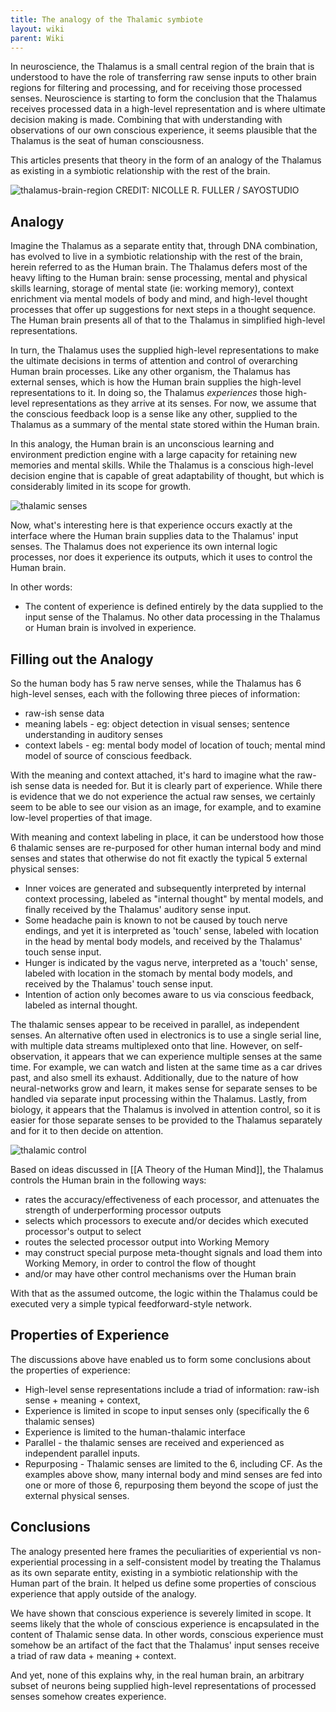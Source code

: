 ```yaml
---
title: The analogy of the Thalamic symbiote
layout: wiki
parent: Wiki
---
```


In neuroscience, the Thalamus is a small central region of the brain that is understood to have the role of transferring raw sense inputs to other brain regions for filtering and processing, and for receiving those processed senses. Neuroscience is starting to form the conclusion that the Thalamus receives processed data in a high-level representation and is where ultimate decision making is made. Combining that with understanding with observations of our own conscious experience, it seems plausible that the Thalamus is the seat of human consciousness.

This articles presents that theory in the form of an analogy of the Thalamus as existing in a symbiotic relationship with the rest of the brain.

![thalamus-brain-region](files/thalamus-brain-region.png)
CREDIT: NICOLLE R. FULLER / SAYOSTUDIO

## Analogy
Imagine the Thalamus as a separate entity that, through DNA combination, has evolved to live in a symbiotic relationship with the rest of the brain, herein referred to as the Human brain. The Thalamus defers most of the heavy lifting to the Human brain: sense processing, mental and physical skills learning, storage of mental state (ie: working memory), context enrichment via mental models of body and mind, and high-level thought processes that offer up suggestions for next steps in a thought sequence. The Human brain presents all of that to the Thalamus in simplified high-level representations.

In turn, the Thalamus uses the supplied high-level representations to make the ultimate decisions in terms of attention and control of overarching Human brain processes. Like any other organism, the Thalamus has external senses, which is how the Human brain supplies the high-level representations to it. In doing so, the Thalamus _experiences_ those high-level representations as they arrive at its senses. For now, we assume that the conscious feedback loop is a sense like any other, supplied to the Thalamus as a summary of the mental state stored within the Human brain.

In this analogy, the Human brain is an unconscious learning and environment prediction engine with a large capacity for retaining new memories and mental skills. While the Thalamus is a conscious high-level decision engine that is capable of great adaptability of thought, but which is considerably limited in its scope for growth.

![thalamic senses](files/thalamic-senses.png)

Now, what's interesting here is that experience occurs exactly at the interface where the Human brain supplies data to the Thalamus' input senses. The Thalamus does not experience its own internal logic processes, nor does it experience its outputs, which it uses to control the Human brain.

In other words:
* The content of experience is defined entirely by the data supplied to the input sense of the Thalamus. No other data processing in the Thalamus or Human brain is involved in experience.

## Filling out the Analogy
So the human body has 5 raw nerve senses, while the Thalamus has 6 high-level senses, each with the following three pieces of information:
* raw-ish sense data
* meaning labels - eg: object detection in visual senses; sentence understanding in auditory senses
* context labels - eg: mental body model of location of touch; mental mind model of source of conscious feedback.

With the meaning and context attached, it's hard to imagine what the raw-ish sense data is needed for. But it is clearly part of experience. While there is evidence that we do not experience the actual raw senses, we certainly seem to be able to see our vision as an image, for example, and to examine low-level properties of that image.

With meaning and context labeling in place, it can be understood how those 6 thalamic senses are re-purposed for other human internal body and mind senses and states that otherwise do not fit exactly the typical 5 external physical senses:
* Inner voices are generated and subsequently interpreted by internal context processing, labeled as "internal thought" by mental models, and finally received by the Thalamus' auditory sense input.
* Some headache pain is known to not be caused by touch nerve endings, and yet it is interpreted as 'touch' sense, labeled with location in the head by mental body models, and received by the Thalamus' touch sense input.
* Hunger is indicated by the vagus nerve, interpreted as a 'touch' sense, labeled with location in the stomach by mental body models, and received by the Thalamus' touch sense input.
* Intention of action only becomes aware to us via conscious feedback, labeled as internal thought.

The thalamic senses appear to be received in parallel, as independent senses. An alternative often used in electronics is to use a single serial line, with multiple data streams multiplexed onto that line. However, on self-observation, it appears that we can experience multiple senses at the same time. For example, we can watch and listen at the same time as a car drives past, and also smell its exhaust. Additionally, due to the nature of how neural-networks grow and learn, it makes sense for separate senses to be handled via separate input processing within the Thalamus. Lastly, from biology, it appears that the Thalamus is involved in attention control, so it is easier for those separate senses to be provided to the Thalamus separately and for it to then decide on attention.

![thalamic control](files/thalamic-control.png)

Based on ideas discussed in [[A Theory of the Human Mind]], the Thalamus controls the Human brain in the following ways:
* rates the accuracy/effectiveness of each processor, and attenuates the strength of underperforming processor outputs
* selects which processors to execute and/or decides which executed processor's output to select
* routes the selected processor output into Working Memory
* may construct special purpose meta-thought signals and load them into Working Memory, in order to control the flow of thought
* and/or may have other control mechanisms over the Human brain

With that as the assumed outcome, the logic within the Thalamus could be executed very a simple typical feedforward-style network.

## Properties of Experience
The discussions above have enabled us to form some conclusions about the properties of experience:
* High-level sense representations include a triad of information: raw-ish sense + meaning + context,
* Experience is limited in scope to input senses only (specifically the 6 thalamic senses)
* Experience is limited to the human-thalamic interface
* Parallel - the thalamic senses are received and experienced as independent parallel inputs.
* Repurposing - Thalamic senses are limited to the 6, including CF. As the examples above show, many internal body and mind senses are fed into one or more of those 6, repurposing them beyond the scope of just the external physical senses.

## Conclusions
The analogy presented here frames the peculiarities of experiential vs non-experiential processing in a self-consistent model by treating the Thalamus as its own separate entity, existing in a symbiotic relationship with the Human part of the brain. It helped us define some properties of conscious experience that apply outside of the analogy.

We have shown that conscious experience is severely limited in scope. It seems likely that the whole of conscious experience is encapsulated in the content of Thalamic sense data. In other words, conscious experience must somehow be an artifact of the fact that the Thalamus' input senses receive a triad of raw data + meaning + context.

And yet, none of this explains why, in the real human brain, an arbitrary subset of neurons being supplied high-level representations of processed senses somehow creates experience.